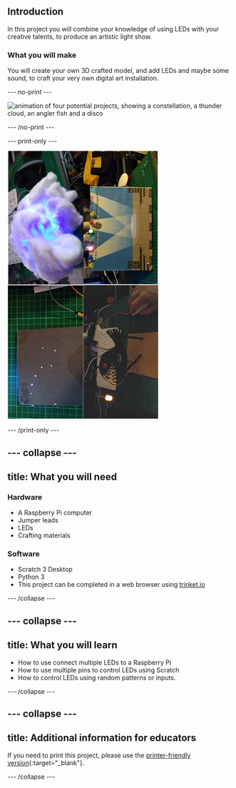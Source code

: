 ## Introduction

In this project you will combine your knowledge of using LEDs with your creative talents, to produce an artistic light show.

### What you will make

You will create your own 3D crafted model, and add LEDs and maybe some sound, to craft your very own digital art installation.

--- no-print ---

![animation of four potential projects, showing a constellation, a thunder cloud, an angler fish and a disco](images/showcase.gif)

--- /no-print ---

--- print-only ---

![four potential projects, showing a constellation, a thunder cloud, an angler fish and a disco](images/showcase.png)

--- /print-only ---

--- collapse ---
---
title: What you will need
---
### Hardware

+ A Raspberry Pi computer
+ Jumper leads
+ LEDs
+ Crafting materials

### Software

+ Scratch 3 Desktop
+ Python 3
+ This project can be completed in a web browser using [trinket.io](https://trinket.io/)

--- /collapse ---

--- collapse ---
---
title: What you will learn
---

+ How to use connect multiple LEDs to a Raspberry Pi
+ How to use multiple pins to control LEDs using Scratch
+ How to control LEDs using random patterns or inputs.

--- /collapse ---

--- collapse ---
---
title: Additional information for educators
---

If you need to print this project, please use the [printer-friendly version](https://projects.raspberrypi.org/en/projects/projectName/print){:target="_blank"}.

--- /collapse ---
